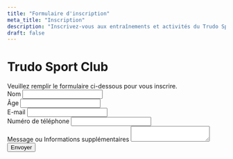 ```yaml
---
title: "Formulaire d'inscription"
meta_title: "Inscription"
description: "Inscrivez-vous aux entraînements et activités du Trudo Sport Club."
draft: false
---
```


<div style={{ textAlign: 'center', marginBottom: '20px' }}>
  <h1>Trudo Sport Club</h1>
  <div style={{ fontSize: '16px', color: '#666' }}>
    Veuillez remplir le formulaire ci-dessous pour vous inscrire.
  </div>
</div>

<form id="registrationForm" className="registration-form" style={{ maxWidth: '600px', margin: '0 auto', padding: '20px', backgroundColor: '#f9f9f9', borderRadius: '8px' }}>
  <div className="form-group" style={{ marginBottom: '15px' }}>
    <label htmlFor="name" style={{ display: 'block', fontWeight: 'bold', marginBottom: '5px' }}>Nom</label>
    <input type="text" id="name" name="name" required style={{ width: '100%', padding: '10px', border: '1px solid #ccc', borderRadius: '4px' }} />
  </div>
  <div className="form-group" style={{ marginBottom: '15px' }}>
    <label htmlFor="age" style={{ display: 'block', fontWeight: 'bold', marginBottom: '5px' }}>Âge</label>
    <input type="number" id="age" name="age" required style={{ width: '100%', padding: '10px', border: '1px solid #ccc', borderRadius: '4px' }} />
  </div>
  <div className="form-group" style={{ marginBottom: '15px' }}>
    <label htmlFor="email" style={{ display: 'block', fontWeight: 'bold', marginBottom: '5px' }}>E-mail</label>
    <input type="email" id="email" name="email" required style={{ width: '100%', padding: '10px', border: '1px solid #ccc', borderRadius: '4px' }} />
  </div>
  <div className="form-group" style={{ marginBottom: '15px' }}>
    <label htmlFor="phone" style={{ display: 'block', fontWeight: 'bold', marginBottom: '5px' }}>Numéro de téléphone</label>
    <input type="tel" id="phone" name="phone" required style={{ width: '100%', padding: '10px', border: '1px solid #ccc', borderRadius: '4px' }} />
  </div>
  <div className="form-group" style={{ marginBottom: '15px' }}>
    <label htmlFor="message" style={{ display: 'block', fontWeight: 'bold', marginBottom: '5px' }}>Message ou Informations supplémentaires</label>
    <textarea id="message" name="message" style={{ width: '100%', padding: '10px', border: '1px solid #ccc', borderRadius: '4px', minHeight: '100px' }}></textarea>
  </div>
  <button type="submit" style={{ width: '100%', padding: '10px', backgroundColor: '#333', color: '#fff', fontWeight: 'bold', border: 'none', borderRadius: '4px', cursor: 'pointer' }}>Envoyer</button>
</form>
